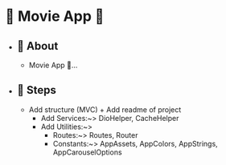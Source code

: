 # 🔗 Movie App 🎥

- ## 💭 About
  - Movie App 🎥...
- ## 🐾 Steps
  - Add structure (MVC) + Add readme of project
    - Add Services:~>  DioHelper, CacheHelper
    - Add Utilities:~> 
      - Routes:~> Routes, Router
      - Constants:~> AppAssets, AppColors, AppStrings, AppCarouselOptions

